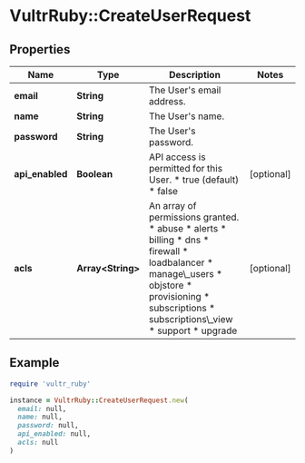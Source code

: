# VultrRuby::CreateUserRequest

## Properties

| Name | Type | Description | Notes |
| ---- | ---- | ----------- | ----- |
| **email** | **String** | The User&#39;s email address. |  |
| **name** | **String** | The User&#39;s name. |  |
| **password** | **String** | The User&#39;s password. |  |
| **api_enabled** | **Boolean** | API access is permitted for this User.  * true (default) * false | [optional] |
| **acls** | **Array&lt;String&gt;** | An array of permissions granted.  * abuse * alerts * billing * dns * firewall * loadbalancer * manage\\_users * objstore * provisioning * subscriptions * subscriptions\\_view * support * upgrade | [optional] |

## Example

```ruby
require 'vultr_ruby'

instance = VultrRuby::CreateUserRequest.new(
  email: null,
  name: null,
  password: null,
  api_enabled: null,
  acls: null
)
```

